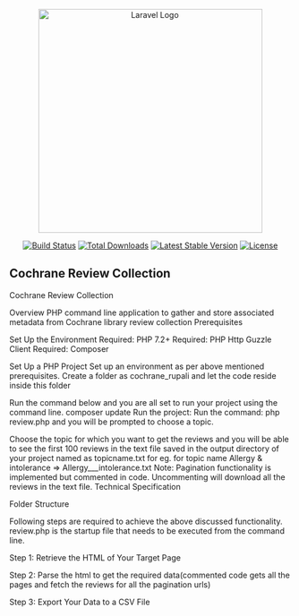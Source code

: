 <p align="center"><a href="https://laravel.com" target="_blank"><img src="https://raw.githubusercontent.com/laravel/art/master/logo-lockup/5%20SVG/2%20CMYK/1%20Full%20Color/laravel-logolockup-cmyk-red.svg" width="400" alt="Laravel Logo"></a></p>

<p align="center">
<a href="https://github.com/laravel/framework/actions"><img src="https://github.com/laravel/framework/workflows/tests/badge.svg" alt="Build Status"></a>
<a href="https://packagist.org/packages/laravel/framework"><img src="https://img.shields.io/packagist/dt/laravel/framework" alt="Total Downloads"></a>
<a href="https://packagist.org/packages/laravel/framework"><img src="https://img.shields.io/packagist/v/laravel/framework" alt="Latest Stable Version"></a>
<a href="https://packagist.org/packages/laravel/framework"><img src="https://img.shields.io/packagist/l/laravel/framework" alt="License"></a>
</p>

## Cochrane Review Collection
Cochrane Review Collection

Overview
PHP command line application to gather and store associated metadata from Cochrane library review collection
Prerequisites

Set Up the Environment
Required: PHP 7.2+
Required: PHP Http Guzzle Client 
Required: Composer

Set Up a PHP Project
Set up an environment as per above mentioned prerequisites. Create a folder as cochrane_rupali and let the code reside inside this folder


Run the command below and you are all set to run your project using the command line.
composer update
Run the project:
Run the command: php review.php and you will be prompted to choose a topic.
 
Choose the topic for which you want to get the reviews and you will be able to see the first 100 reviews in the text file saved in the output directory of your project named as topicname.txt for eg. for topic name Allergy & intolerance => Allergy___intolerance.txt
Note: Pagination functionality is implemented but commented in code. Uncommenting will download all the reviews in the text file.
Technical Specification


Folder Structure



Following steps are required to achieve the above discussed functionality.
review.php is the startup file that needs to be executed from the command line.


Step 1: Retrieve the HTML of Your Target Page




Step 2: Parse the html to get the required data(commented code gets all the pages and fetch the reviews for all the pagination urls)



Step 3: Export Your Data to a CSV File





